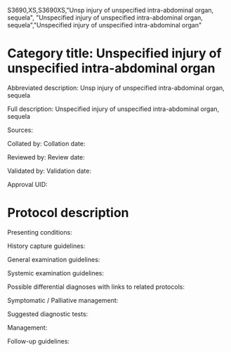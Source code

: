 S3690,XS,S3690XS,"Unsp injury of unspecified intra-abdominal organ, sequela", "Unspecified injury of unspecified intra-abdominal organ, sequela","Unspecified injury of unspecified intra-abdominal organ"
# Category title: Unspecified injury of unspecified intra-abdominal organ

Abbreviated description: Unsp injury of unspecified intra-abdominal organ, sequela

Full description: Unspecified injury of unspecified intra-abdominal organ, sequela

Sources:

Collated by:
Collation date:

Reviewed by:
Review date:

Validated by:
Validation date:

Approval UID:

# Protocol description

Presenting conditions:

History capture guidelines:

General examination guidelines:

Systemic examination guidelines:

Possible differential diagnoses with links to related protocols:

Symptomatic / Palliative management:

Suggested diagnostic tests:

Management:

Follow-up guidelines:
